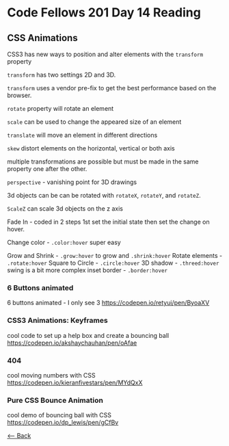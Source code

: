 # Code Fellows 201 Day 14 Reading

## CSS Animations

CSS3 has new ways to position and alter elements with the `transform` property

`transform` has two settings 2D and 3D.

`transform` uses a vendor pre-fix to get the best performance based on the browser.

`rotate` property will rotate an element

`scale` can be used to change the appeared size of an element

`translate` will move an element in different directions

`skew` distort elements on the horizontal, vertical or both axis

multiple transformations are possible but must be made in the same property one after the other.

`perspective` - vanishing point for 3D drawings

3d objects can be can be rotated with `rotateX`, `rotateY`, and `rotateZ`.

`ScaleZ` can scale 3d objects on the z axis

Fade In - coded in 2 steps 1st set the initial state then set the change on hover. 

Change color - `.color:hover` super easy

Grow and Shrink -  `.grow:hover` to grow and `.shrink:hover`
Rotate elements - `.rotate:hover`
Square to Circle - `.circle:hover`
3D shadow - `.threed:hover`
swing is a bit more complex
inset border - `.border:hover`


### 6 Buttons animated
6 buttons animated - I only see 3
https://codepen.io/retyui/pen/ByoaXV

### CSS3 Animations: Keyframes
cool code to set up a help box and create a bouncing ball
https://codepen.io/akshaychauhan/pen/oAfae

### 404
cool moving numbers with CSS
https://codepen.io/kieranfivestars/pen/MYdQxX

### Pure CSS Bounce Animation
cool demo of bouncing ball with CSS
https://codepen.io/dp_lewis/pen/gCfBv

[<-- Back](README.md)